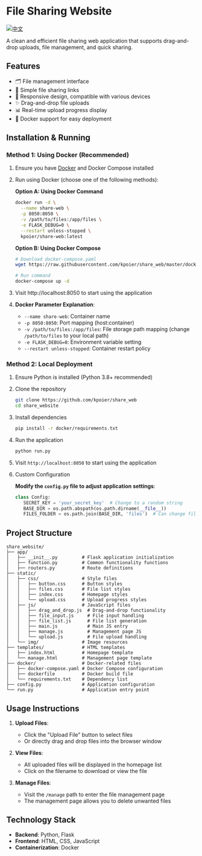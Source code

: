 # File Sharing Website

[![中文](https://img.shields.io/badge/中文-切换语言-blue.svg)](README.md)

A clean and efficient file sharing web application that supports drag-and-drop uploads, file management, and quick sharing.

## Features

- 🗂️ File management interface
- 🔗 Simple file sharing links
- 📱 Responsive design, compatible with various devices
- ✨ Drag-and-drop file uploads
- 📊 Real-time upload progress display
- 🐳 Docker support for easy deployment

## Installation & Running

### Method 1: Using Docker (Recommended)

1. Ensure you have [Docker](https://www.docker.com/) and Docker Compose installed

2. Run using Docker (choose one of the following methods):

   **Option A: Using Docker Command**
   ```bash
   docker run -d \
     --name share-web \
     -p 8050:8050 \
     -v /path/to/files:/app/files \
     -e FLASK_DEBUG=0 \
     --restart unless-stopped \
     kpoier/share-web:latest
   ```

   **Option B: Using Docker Compose**
   ```bash
   # Download docker-compose.yaml
   wget https://raw.githubusercontent.com/kpoier/share_web/master/docker/docker-compose.yaml
   
   # Run command
   docker-compose up -d
   ```

3. Visit http://localhost:8050 to start using the application

4. **Docker Parameter Explanation**:
   - `--name share-web`: Container name
   - `-p 8050:8050`: Port mapping (host:container)
   - `-v /path/to/files:/app/files`: File storage path mapping (change `/path/to/files` to your local path)
   - `-e FLASK_DEBUG=0`: Environment variable setting
   - `--restart unless-stopped`: Container restart policy

### Method 2: Local Deployment

1. Ensure Python is installed (Python 3.8+ recommended)

2. Clone the repository
   ```bash
   git clone https://github.com/kpoier/share_web
   cd share_website
   ```

3. Install dependencies
   ```bash
   pip install -r docker/requirements.txt
   ```

4. Run the application
   ```bash
   python run.py
   ```

5. Visit `http://localhost:8050` to start using the application

6. Custom Configuration

   **Modify the `config.py` file to adjust application settings**:

   ```python
   class Config:
      SECRET_KEY = 'your_secret_key'  # Change to a random string
      BASE_DIR = os.path.abspath(os.path.dirname(__file__))
      FILES_FOLDER = os.path.join(BASE_DIR, 'files')  # Can change file storage location
   ```

## Project Structure

```
share_website/
├── app/
│   ├── __init__.py         # Flask application initialization
│   ├── function.py         # Common functionality functions
│   ├── routers.py          # Route definitions
├── static/
│   ├── css/                # Style files
│   │   ├── button.css      # Button styles
│   │   ├── files.css       # File list styles
│   │   ├── index.css       # Homepage styles
│   │   └── upload.css      # Upload progress styles
│   ├── js/                 # JavaScript files
│   │   ├── drag_and_drop.js  # Drag-and-drop functionality
│   │   ├── file_input.js     # File input handling
│   │   ├── file_list.js      # File list generation
│   │   ├── main.js           # Main JS entry
│   │   ├── manage.js         # Management page JS
│   │   └── upload.js         # File upload handling
│   └── img/                # Image resources
├── templates/              # HTML templates
│   ├── index.html          # Homepage template
│   └── manage.html         # Management page template
├── docker/                 # Docker-related files
│   ├── docker-compose.yaml # Docker Compose configuration
│   ├── dockerfile          # Docker build file
│   └── requirements.txt    # Dependency list
├── config.py               # Application configuration
└── run.py                  # Application entry point
```

## Usage Instructions

1. **Upload Files**: 
   - Click the "Upload File" button to select files
   - Or directly drag and drop files into the browser window

2. **View Files**:
   - All uploaded files will be displayed in the homepage list
   - Click on the filename to download or view the file

3. **Manage Files**:
   - Visit the `/manage` path to enter the file management page
   - The management page allows you to delete unwanted files

## Technology Stack

- **Backend**: Python, Flask
- **Frontend**: HTML, CSS, JavaScript
- **Containerization**: Docker
